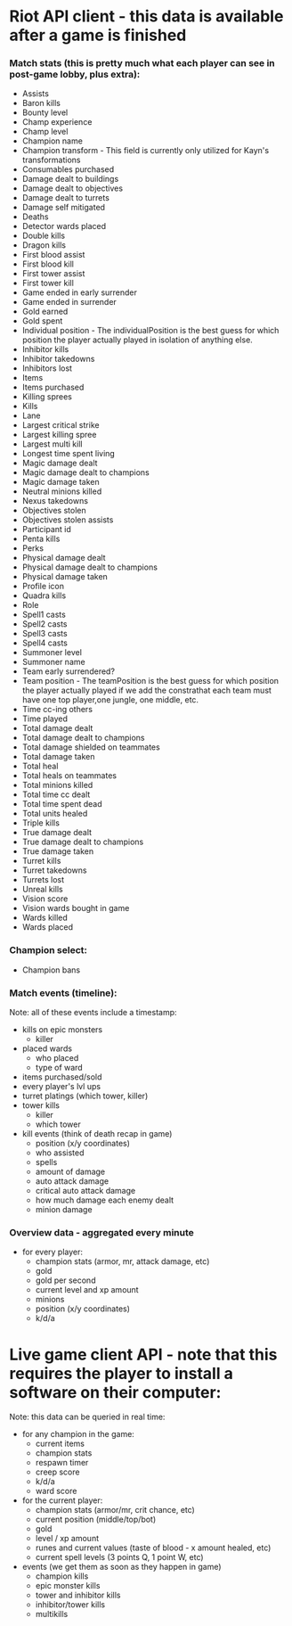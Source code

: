 # Riot API client - this data is available after a game is finished

### Match stats (this is pretty much what each player can see in post-game lobby, plus extra):
- Assists 		
- Baron kills 		
- Bounty level 		
- Champ experience 		
- Champ level 		
- Champion name 	
- Champion transform - 	This field is currently only utilized for Kayn's transformations
- Consumables purchased 		
- Damage dealt to buildings 		
- Damage dealt to objectives 		
- Damage dealt to turrets 		
- Damage self mitigated 		
- Deaths 		
- Detector wards placed 		
- Double kills 		
- Dragon kills 		
- First blood assist 	
- First blood kill 	
- First tower assist 	
- First tower kill 	
- Game ended in early surrender 	
- Game ended in surrender 	
- Gold earned 		
- Gold spent 		
- Individual position - The individualPosition is the best guess for which position the player actually played in isolation of anything else.
- Inhibitor kills 		
- Inhibitor takedowns 		
- Inhibitors lost 		
- Items		
- Items purchased 		
- Killing sprees 		
- Kills 		
- Lane 	
- Largest critical strike 		
- Largest killing spree 		
- Largest multi kill 		
- Longest time spent living 		
- Magic damage dealt 		
- Magic damage dealt to champions 		
- Magic damage taken 		
- Neutral minions killed 		
- Nexus takedowns 			
- Objectives stolen 		
- Objectives stolen assists 		
- Participant id 		
- Penta kills 		
- Perks
- Physical damage dealt 		
- Physical damage dealt to champions 		
- Physical damage taken 		
- Profile icon 		
- Quadra kills 		
- Role 	
- Spell1 casts 		
- Spell2 casts 		
- Spell3 casts 		
- Spell4 casts 		
- Summoner level 		
- Summoner name 	
- Team early surrendered? 		
- Team position  - The teamPosition is the best guess for which position the player actually played if we add the constrathat each team must have one top player,one jungle, one middle, etc.
- Time cc-ing others 		
- Time played 		
- Total damage dealt 		
- Total damage dealt to champions 		
- Total damage shielded on teammates 		
- Total damage taken 		
- Total heal 		
- Total heals on teammates 		
- Total minions killed 		
- Total time cc dealt 		
- Total time spent dead 		
- Total units healed 		
- Triple kills 		
- True damage dealt 		
- True damage dealt to champions 		
- True damage taken 		
- Turret kills 		
- Turret takedowns 		
- Turrets lost 		
- Unreal kills 		
- Vision score 		
- Vision wards bought in game 		
- Wards killed 		
- Wards placed 

### Champion select:
- Champion bans



### Match events (timeline):
Note: all of these events include a timestamp:

- kills on epic monsters
    - killer
- placed wards
    - who placed
    - type of ward
- items purchased/sold
- every player's lvl ups
- turret platings (which tower, killer)
- tower kills
    - killer
    - which tower
- kill events (think of death recap in game)
    - position (x/y coordinates)
    - who assisted
    - spells
    - amount of damage
    - auto attack damage
    - critical auto attack damage
    - how much damage each enemy dealt
    - minion damage

### Overview data - aggregated every minute
- for every player:
    - champion stats (armor, mr, attack damage, etc)
    - gold
    - gold per second 
    - current level and xp amount
    - minions
    - position (x/y coordinates)
    - k/d/a



# Live game client API - note that this requires the player to install a software on their computer:
Note: this data can be queried in real time:

- for any champion in the game:
    - current items
    - champion stats
    - respawn timer
    - creep score
    - k/d/a
    - ward score
- for the current player:
    - champion stats (armor/mr, crit chance, etc)
    - current position (middle/top/bot)
    - gold
    - level / xp amount
    - runes and current values (taste of blood - x amount healed, etc)
    - current spell levels (3 points Q, 1 point W, etc)
- events (we get them as soon as they happen in game)
    - champion kills
    - epic monster kills
    - tower and inhibitor kills
    - inhibitor/tower kills
    - multikills

